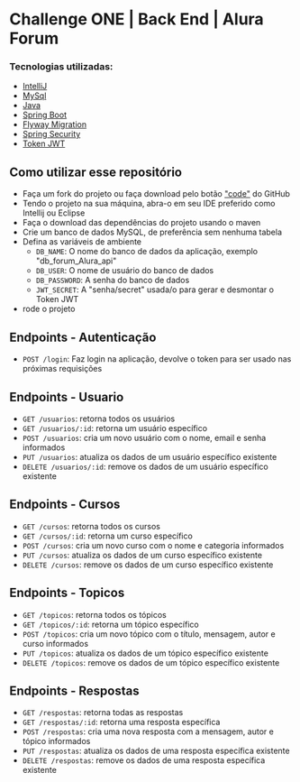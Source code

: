 # Challenge ONE | Back End | Alura Forum 

### Tecnologias utilizadas:

- [IntelliJ](https://www.jetbrains.com/pt-br/idea/)
- [MySql](https://www.mysql.com/)
- [Java](https://www.java.com/pt-BR/)
- [Spring Boot](https://start.spring.io/)
- [Flyway Migration](https://start.spring.io/)
- [Spring Security](https://start.spring.io/)
- [Token JWT](https://jwt.io/)

## Como utilizar esse repositório

- Faça um fork do projeto ou faça download pelo botão ["code"](https://github.com/FilipeRobot/challenge-alura-forum/archive/refs/heads/main.zip) do GitHub
- Tendo o projeto na sua máquina, abra-o em seu IDE preferido como Intellij ou Eclipse
- Faça o download das dependências do projeto usando o maven
- Crie um banco de dados MySQL, de preferência sem nenhuma tabela
- Defina as variáveis de ambiente
  - `DB_NAME`: O nome do banco de dados da aplicação, exemplo "db_forum_Alura_api"
  - `DB_USER`: O nome de usuário do banco de dados
  - `DB_PASSWORD`: A senha do banco de dados
  - `JWT_SECRET`: A "senha/secret" usada/o para gerar e desmontar o Token JWT
- rode o projeto

## Endpoints - Autenticação
- `POST /login`: Faz login na aplicação, devolve o token para ser usado nas próximas requisições

## Endpoints - Usuario
- `GET /usuarios`: retorna todos os usuários
- `GET /usuarios/:id`: retorna um usuário específico
- `POST /usuarios`: cria um novo usuário com o nome, email e senha informados
- `PUT /usuarios`: atualiza os dados de um usuário específico existente
- `DELETE /usuarios/:id`: remove os dados de um usuário específico existente

## Endpoints - Cursos
- `GET /cursos`: retorna todos os cursos
- `GET /cursos/:id`: retorna um curso específico
- `POST /cursos`: cria um novo curso com o nome e categoria informados
- `PUT /cursos`: atualiza os dados de um curso específico existente
- `DELETE /cursos`: remove os dados de um curso específico existente

## Endpoints - Topicos
- `GET /topicos`: retorna todos os tópicos
- `GET /topicos/:id`: retorna um tópico específico
- `POST /topicos`: cria um novo tópico com o título, mensagem, autor e curso informados
- `PUT /topicos`: atualiza os dados de um tópico específico existente
- `DELETE /topicos`: remove os dados de um tópico específico existente

## Endpoints - Respostas
- `GET /respostas`: retorna todas as respostas
- `GET /respostas/:id`: retorna uma resposta específica
- `POST /respostas`: cria uma nova resposta com a mensagem, autor e tópico informados
- `PUT /respostas`: atualiza os dados de uma resposta específica existente
- `DELETE /respostas`: remove os dados de uma resposta específica existente